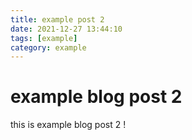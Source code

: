 ```yaml
---
title: example post 2
date: 2021-12-27 13:44:10
tags: [example]
category: example
---
```


# example blog post 2

this is example blog post 2 !